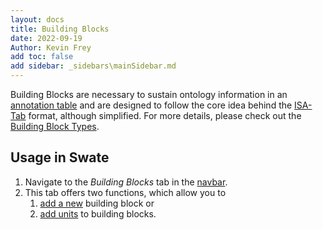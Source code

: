 ```yaml
---
layout: docs
title: Building Blocks
date: 2022-09-19
Author: Kevin Frey
add toc: false
add sidebar: _sidebars\mainSidebar.md
---
```


Building Blocks are necessary to sustain ontology information in an [annotation table](./Docs02-Annotation-Table.html) and are designed to follow the core idea behind the [ISA-Tab](https://isa-specs.readthedocs.io/en/latest/isatab.html) format, although simplified. For more details, please check out the [Building Block Types](./swate_blocks_types.html).

<!-- Any Swate annotation table can be converted to ISA-Json. -->

## Usage in Swate

1. Navigate to the *Building Blocks* tab in the <a href="./../img/Swate-Overlay-Exp.jpg" target="_blank">navbar</a>.
2. This tab offers two functions, which allow you to
   1. [add a new](./swate_blocks_add.html) building block or
   2. [add units](./swate_blocks_units.html) to building blocks.
